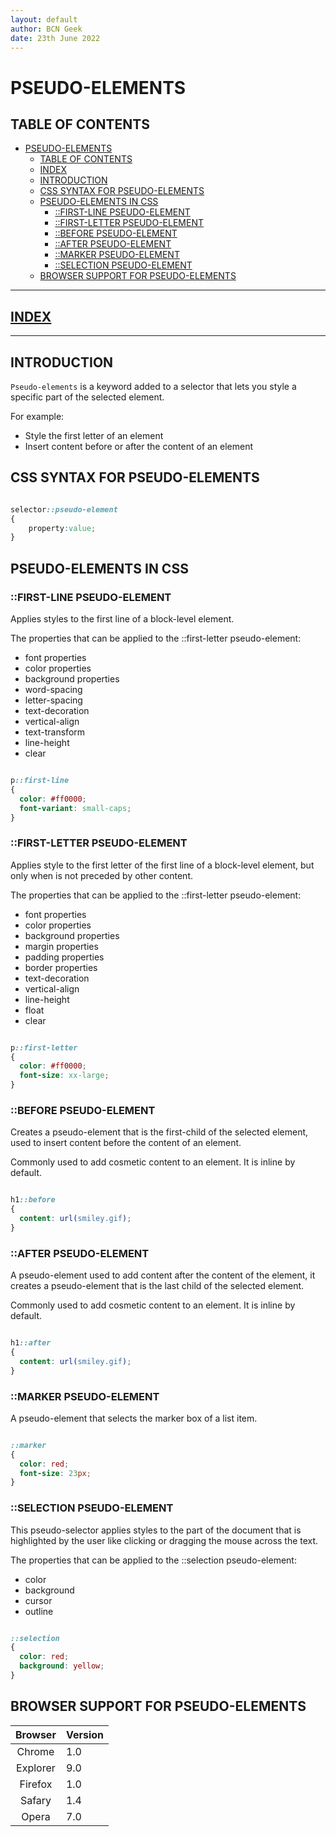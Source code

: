 ```yaml
---
layout: default
author: BCN Geek
date: 23th June 2022
---
```


# PSEUDO-ELEMENTS

## TABLE OF CONTENTS

- [PSEUDO-ELEMENTS](#pseudo-elements)
  - [TABLE OF CONTENTS](#table-of-contents)
  - [INDEX](#index)
  - [INTRODUCTION](#introduction)
  - [CSS SYNTAX FOR PSEUDO-ELEMENTS](#css-syntax-for-pseudo-elements)
  - [PSEUDO-ELEMENTS IN CSS](#pseudo-elements-in-css)
    - [::FIRST-LINE PSEUDO-ELEMENT](#first-line-pseudo-element)
    - [::FIRST-LETTER PSEUDO-ELEMENT](#first-letter-pseudo-element)
    - [::BEFORE PSEUDO-ELEMENT](#before-pseudo-element)
    - [::AFTER PSEUDO-ELEMENT](#after-pseudo-element)
    - [::MARKER PSEUDO-ELEMENT](#marker-pseudo-element)
    - [::SELECTION PSEUDO-ELEMENT](#selection-pseudo-element)
  - [BROWSER SUPPORT FOR PSEUDO-ELEMENTS](#browser-support-for-pseudo-elements)

---

## [INDEX](./index.md)

---

## INTRODUCTION

`Pseudo-elements` is a keyword added to a selector that lets you style a specific part of the selected element.

For example:

- Style the first letter of an element
- Insert content before or after the content of an element

## CSS SYNTAX FOR PSEUDO-ELEMENTS

```CSS

selector::pseudo-element
{
    property:value;
}

```

## PSEUDO-ELEMENTS IN CSS

### ::FIRST-LINE PSEUDO-ELEMENT

Applies styles to the first line of a block-level element.

The properties that can be applied to the ::first-letter pseudo-element:

- font properties
- color properties
- background properties
- word-spacing
- letter-spacing
- text-decoration
- vertical-align
- text-transform
- line-height
- clear

```CSS

p::first-line 
{
  color: #ff0000;
  font-variant: small-caps;
}

```

### ::FIRST-LETTER PSEUDO-ELEMENT

Applies style to the first letter of the first line of a block-level element, but only when is not preceded by other content.

The properties that can be applied to the ::first-letter pseudo-element:

- font properties
- color properties
- background properties
- margin properties
- padding properties
- border properties
- text-decoration
- vertical-align
- line-height
- float
- clear

```CSS

p::first-letter 
{
  color: #ff0000;
  font-size: xx-large;
}

```

### ::BEFORE PSEUDO-ELEMENT

Creates a pseudo-element that is the first-child of the selected element, used to insert content before the content of an element.

Commonly used to add cosmetic content to an element. It is inline by default.

```CSS

h1::before 
{
  content: url(smiley.gif);
}

```

### ::AFTER PSEUDO-ELEMENT

A pseudo-element used to add content after the content of the element, it creates a pseudo-element that is the last child of the selected element.

Commonly used to add cosmetic content to an element. It is inline by default.

```CSS

h1::after 
{
  content: url(smiley.gif);
}

```

### ::MARKER PSEUDO-ELEMENT

A pseudo-element that selects the marker box of a list item.

```CSS

::marker 
{
  color: red;
  font-size: 23px;
}

```

### ::SELECTION PSEUDO-ELEMENT

This pseudo-selector applies styles to the part of the document that is highlighted by the user like clicking or dragging the mouse across the text.

The properties that can be applied to the ::selection pseudo-element:

- color
- background
- cursor
- outline

```CSS

::selection 
{
  color: red;
  background: yellow;
}

```

## BROWSER SUPPORT FOR PSEUDO-ELEMENTS

| Browser | Version |
|:----:|:-------------|
| Chrome  | 1.0 |
| Explorer  | 9.0 |
| Firefox | 1.0 |
| Safary | 1.4 |
| Opera | 7.0 |
